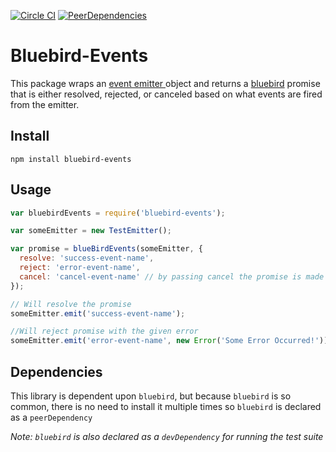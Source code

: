 [![Circle CI](https://img.shields.io/circleci/project/L7labs/sinon-bluebird.svg)](https://circleci.com/gh/L7labs/bluebird-events)
[![PeerDependencies](https://img.shields.io/david/peer/L7Labs/sinon-bluebird.svg)](https://github.com/L7labs/sinon-bluebird/blob/master/package.json)

Bluebird-Events
===

This package wraps an [event emitter ](https://nodejs.org/api/events.html#events_class_events_eventemitter) object and returns a [bluebird](https://github.com/petkaantonov/bluebird) promise that is either resolved,
rejected, or canceled based on what events are fired from the emitter.

Install
---
`npm install bluebird-events`

Usage
---

```js
var bluebirdEvents = require('bluebird-events');

var someEmitter = new TestEmitter();

var promise = blueBirdEvents(someEmitter, {
  resolve: 'success-event-name',
  reject: 'error-event-name',
  cancel: 'cancel-event-name' // by passing cancel the promise is made cancelable
});

// Will resolve the promise
someEmitter.emit('success-event-name');

//Will reject promise with the given error
someEmitter.emit('error-event-name', new Error('Some Error Occurred!'));
```

Dependencies
---
This library is dependent upon `bluebird`, but because `bluebird` is so common, there is no need to install it multiple times so `bluebird` is declared as a `peerDependency`

*Note: `bluebird` is also declared as a `devDependency` for running the test suite*
